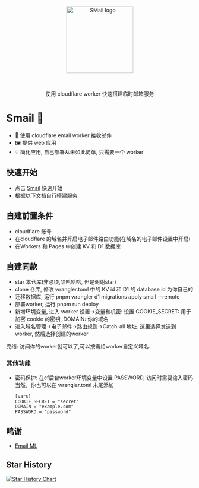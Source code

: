 
<br />
<p align="center">
  <a href="https://smail.pw" target="_blank" rel="noopener">
    <img width="180" src="https://cdn.bytepacker.com/c34b4517-83aa-428a-978b-fa30b9aaec3b/smail_light.webp" alt="SMail logo">
  </a>
</p>
<br/>
<div align="center">
  <p>使用 cloudflare worker 快速搭建临时邮箱服务<p>
</div>

# Smail 📨
- 📁 使用 cloudflare email worker 接收邮件
- 🖼 提供 web 应用
- 💡 简化应用, 自己部署从未如此简单, 只需要一个 worker

## 快速开始
- 点击 [Smail](https://smail.pw) 快速开始
- 根据以下文档自行搭建服务

## 自建前置条件
- cloudflare 账号
- 在cloudflare 的域名并开启电子邮件路由功能(在域名的电子邮件设置中开启)
- 在Workers 和 Pages 中创建 KV 和 D1 数据库

## 自建同款
- star 本仓库(非必须,哈哈哈哈, 但是谢谢star)
- clone 仓库, 修改 wrangler.toml 中的 KV id 和 D1 的 database id 为你自己的
- 迁移数据库, 运行 pnpm wrangler d1 migrations apply smail --remote
- 部署worker, 运行 pnpm run deploy
- 新增环境变量, 进入 worker 设置->变量和机密: 设置 COOKIE_SECRET: 用于加密 cookie 的密钥, DOMAIN: 你的域名
- 进入域名管理->电子邮件->路由规则->Catch-all 地址. 这里选择发送到 worker, 然后选择创建的worker

完结: 访问你的worker就可以了,可以按需给worker自定义域名. 

### 其他功能
- 密码保护: 在cf后台worker环境变量中设置 PASSWORD, 访问时需要输入密码
  当然，你也可以在 wrangler.toml 末尾添加
  ```
  [vars]
  COOKIE_SECRET = "secret"
  DOMAIN = "example.com"
  PASSWORD = "password"
  ```

## 鸣谢
- [Email.ML](https://email.ml)

## Star History
[![Star History Chart](https://api.star-history.com/svg?repos=akazwz/smail&type=Date)](https://star-history.com/#akazwz/smail&Date)
